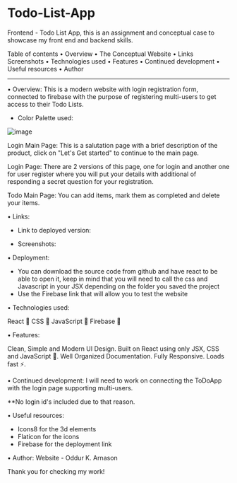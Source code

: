 # Todo-List-App

Frontend - Todo List App, this is an assignment and conceptual case to showcase my front end and backend skills.

Table of contents • Overview • The Conceptual Website • Links Screenshots • Technologies used • Features • Continued development • Useful resources • Author 

________________________________________________________________

• Overview: This is a modern website with login registration form, connected to firebase with the purpose of registering multi-users to get access to their Todo Lists.


- Color Palette used:

![image](https://user-images.githubusercontent.com/16030875/156666112-c93c1d00-d3e2-4111-96be-82923fe0ab64.png)


Login Main Page: This is a salutation page with a brief description of the product, click on "Let's Get started" to continue to the main page.

Login Page: There are 2 versions of this page, one for login and another one for user register where you will put your details with additional of responding a secret question for your registration.


Todo Main Page: You can add items, mark them as completed and delete your items.



• Links:

- Link to deployed version: 


 
- Screenshots:

• Deployment:
- You can download the source code from github and have react to be able to open it, keep in mind that you will need to call the css and Javascript in your JSX depending on the folder you saved the project
- Use the Firebase link that will allow you to test the website

• Technologies used:

React 🚀
CSS 🚀
JavaScript 🚀
Firebase 🚀

• Features:

Clean, Simple and Modern UI Design.
Built on React using only JSX, CSS and JavaScript 🔨.
Well Organized Documentation.
Fully Responsive.
Loads fast ⚡.


• Continued development: I will need to work on connecting the ToDoApp with the login page supporting multi-users. 

**No login id's included due to that reason. 

• Useful resources:

- Icons8 for the 3d elements
- Flaticon for the icons
- Firebase for the deployment link


• Author: Website - Oddur K. Arnason



Thank you for checking my work!
